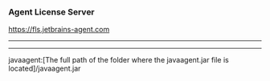 ### Agent License Server
https://fls.jetbrains-agent.com
******
******
javaagent:[The full path of the folder where the javaagent.jar file is located]/javaagent.jar